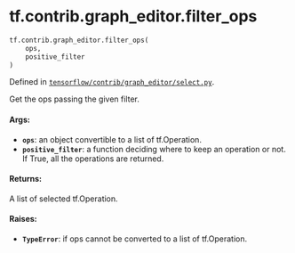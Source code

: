 <div itemscope itemtype="http://developers.google.com/ReferenceObject">
<meta itemprop="name" content="tf.contrib.graph_editor.filter_ops" />
<meta itemprop="path" content="Stable" />
</div>

# tf.contrib.graph_editor.filter_ops

``` python
tf.contrib.graph_editor.filter_ops(
    ops,
    positive_filter
)
```



Defined in [`tensorflow/contrib/graph_editor/select.py`](/code/stable/tensorflow/contrib/graph_editor/select.py).

Get the ops passing the given filter.

#### Args:

* <b>`ops`</b>: an object convertible to a list of tf.Operation.
* <b>`positive_filter`</b>: a function deciding where to keep an operation or not.
    If True, all the operations are returned.

#### Returns:

A list of selected tf.Operation.

#### Raises:

* <b>`TypeError`</b>: if ops cannot be converted to a list of tf.Operation.